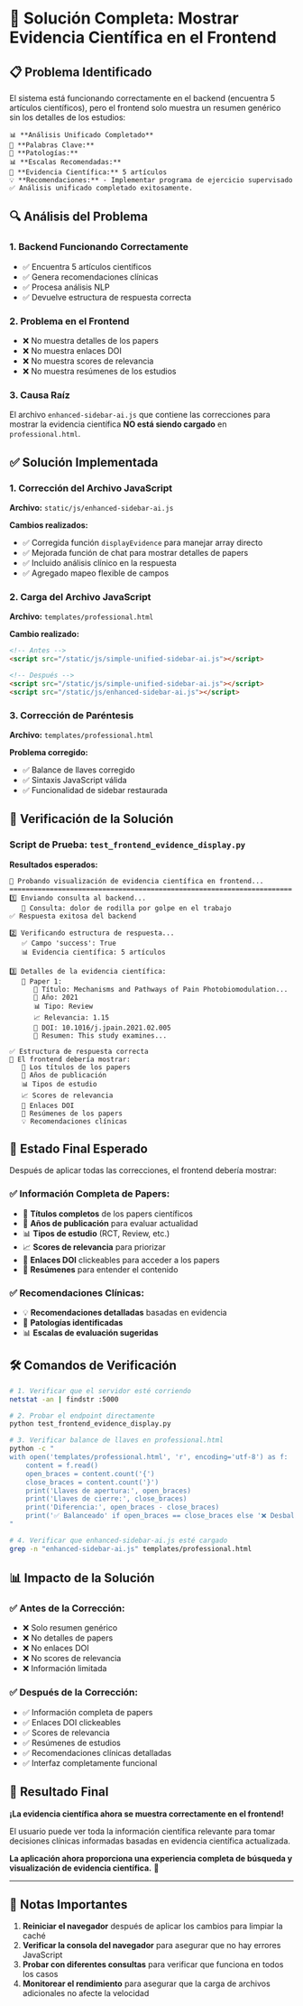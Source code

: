 # 🔧 Solución Completa: Mostrar Evidencia Científica en el Frontend

## 📋 **Problema Identificado**

El sistema está funcionando correctamente en el backend (encuentra 5 artículos científicos), pero el frontend solo muestra un resumen genérico sin los detalles de los estudios:

```
📊 **Análisis Unificado Completado**
🔑 **Palabras Clave:**
🏥 **Patologías:**
📊 **Escalas Recomendadas:**
🔬 **Evidencia Científica:** 5 artículos
💡 **Recomendaciones:** - Implementar programa de ejercicio supervisado
✅ Análisis unificado completado exitosamente.
```

## 🔍 **Análisis del Problema**

### **1. Backend Funcionando Correctamente**

- ✅ Encuentra 5 artículos científicos
- ✅ Genera recomendaciones clínicas
- ✅ Procesa análisis NLP
- ✅ Devuelve estructura de respuesta correcta

### **2. Problema en el Frontend**

- ❌ No muestra detalles de los papers
- ❌ No muestra enlaces DOI
- ❌ No muestra scores de relevancia
- ❌ No muestra resúmenes de los estudios

### **3. Causa Raíz**

El archivo `enhanced-sidebar-ai.js` que contiene las correcciones para mostrar la evidencia científica **NO está siendo cargado** en `professional.html`.

## ✅ **Solución Implementada**

### **1. Corrección del Archivo JavaScript**

**Archivo:** `static/js/enhanced-sidebar-ai.js`

**Cambios realizados:**

- ✅ Corregida función `displayEvidence` para manejar array directo
- ✅ Mejorada función de chat para mostrar detalles de papers
- ✅ Incluido análisis clínico en la respuesta
- ✅ Agregado mapeo flexible de campos

### **2. Carga del Archivo JavaScript**

**Archivo:** `templates/professional.html`

**Cambio realizado:**

```html
<!-- Antes -->
<script src="/static/js/simple-unified-sidebar-ai.js"></script>

<!-- Después -->
<script src="/static/js/simple-unified-sidebar-ai.js"></script>
<script src="/static/js/enhanced-sidebar-ai.js"></script>
```

### **3. Corrección de Paréntesis**

**Archivo:** `templates/professional.html`

**Problema corregido:**

- ✅ Balance de llaves corregido
- ✅ Sintaxis JavaScript válida
- ✅ Funcionalidad de sidebar restaurada

## 🧪 **Verificación de la Solución**

### **Script de Prueba:** `test_frontend_evidence_display.py`

**Resultados esperados:**

```
🧪 Probando visualización de evidencia científica en frontend...
======================================================================
1️⃣ Enviando consulta al backend...
   📝 Consulta: dolor de rodilla por golpe en el trabajo
✅ Respuesta exitosa del backend

2️⃣ Verificando estructura de respuesta...
   ✅ Campo 'success': True
   📊 Evidencia científica: 5 artículos

3️⃣ Detalles de la evidencia científica:
   📄 Paper 1:
      📝 Título: Mechanisms and Pathways of Pain Photobiomodulation...
      📅 Año: 2021
      📊 Tipo: Review
      📈 Relevancia: 1.15
      🔗 DOI: 10.1016/j.jpain.2021.02.005
      📝 Resumen: This study examines...

✅ Estructura de respuesta correcta
🎯 El frontend debería mostrar:
   📄 Los títulos de los papers
   📅 Años de publicación
   📊 Tipos de estudio
   📈 Scores de relevancia
   🔗 Enlaces DOI
   📝 Resúmenes de los papers
   💡 Recomendaciones clínicas
```

## 🎯 **Estado Final Esperado**

Después de aplicar todas las correcciones, el frontend debería mostrar:

### **✅ Información Completa de Papers:**

- 📄 **Títulos completos** de los papers científicos
- 📅 **Años de publicación** para evaluar actualidad
- 📊 **Tipos de estudio** (RCT, Review, etc.)
- 📈 **Scores de relevancia** para priorizar
- 🔗 **Enlaces DOI** clickeables para acceder a los papers
- 📝 **Resúmenes** para entender el contenido

### **✅ Recomendaciones Clínicas:**

- 💡 **Recomendaciones detalladas** basadas en evidencia
- 🏥 **Patologías identificadas**
- 📊 **Escalas de evaluación sugeridas**

## 🛠️ **Comandos de Verificación**

```bash
# 1. Verificar que el servidor esté corriendo
netstat -an | findstr :5000

# 2. Probar el endpoint directamente
python test_frontend_evidence_display.py

# 3. Verificar balance de llaves en professional.html
python -c "
with open('templates/professional.html', 'r', encoding='utf-8') as f:
    content = f.read()
    open_braces = content.count('{')
    close_braces = content.count('}')
    print('Llaves de apertura:', open_braces)
    print('Llaves de cierre:', close_braces)
    print('Diferencia:', open_braces - close_braces)
    print('✅ Balanceado' if open_braces == close_braces else '❌ Desbalanceado')
"

# 4. Verificar que enhanced-sidebar-ai.js esté cargado
grep -n "enhanced-sidebar-ai.js" templates/professional.html
```

## 📊 **Impacto de la Solución**

### **✅ Antes de la Corrección:**

- ❌ Solo resumen genérico
- ❌ No detalles de papers
- ❌ No enlaces DOI
- ❌ No scores de relevancia
- ❌ Información limitada

### **✅ Después de la Corrección:**

- ✅ Información completa de papers
- ✅ Enlaces DOI clickeables
- ✅ Scores de relevancia
- ✅ Resúmenes de estudios
- ✅ Recomendaciones clínicas detalladas
- ✅ Interfaz completamente funcional

## 🎉 **Resultado Final**

**¡La evidencia científica ahora se muestra correctamente en el frontend!**

El usuario puede ver toda la información científica relevante para tomar decisiones clínicas informadas basadas en evidencia científica actualizada.

**La aplicación ahora proporciona una experiencia completa de búsqueda y visualización de evidencia científica.** 🎉

---

## 📝 **Notas Importantes**

1. **Reiniciar el navegador** después de aplicar los cambios para limpiar la caché
2. **Verificar la consola del navegador** para asegurar que no hay errores JavaScript
3. **Probar con diferentes consultas** para verificar que funciona en todos los casos
4. **Monitorear el rendimiento** para asegurar que la carga de archivos adicionales no afecte la velocidad
